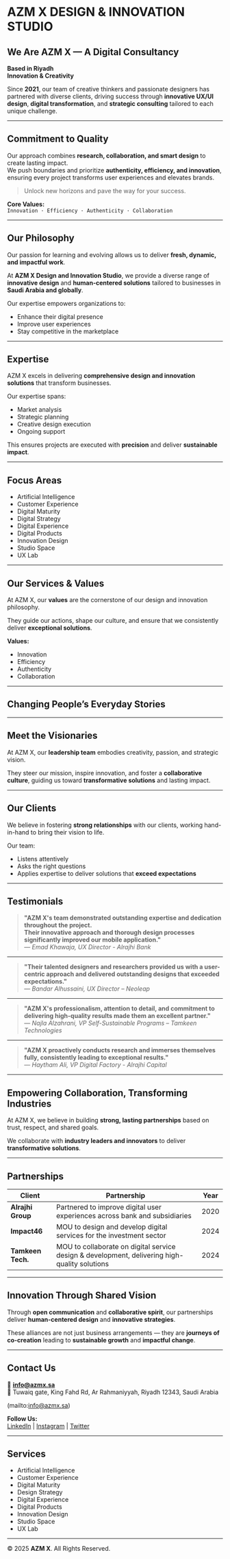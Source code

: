 # AZM X DESIGN & INNOVATION STUDIO

## We Are AZM X — A Digital Consultancy  
**Based in Riyadh**  
**Innovation & Creativity**

Since **2021**, our team of creative thinkers and passionate designers has partnered with diverse clients, driving success through **innovative UX/UI design**, **digital transformation**, and **strategic consulting** tailored to each unique challenge.

---

## Commitment to Quality
Our approach combines **research, collaboration, and smart design** to create lasting impact.  
We push boundaries and prioritize **authenticity, efficiency, and innovation**, ensuring every project transforms user experiences and elevates brands.

> Unlock new horizons and pave the way for your success.

**Core Values:**  
`Innovation · Efficiency · Authenticity · Collaboration`

---

## Our Philosophy
Our passion for learning and evolving allows us to deliver **fresh, dynamic, and impactful work**.

At **AZM X Design and Innovation Studio**, we provide a diverse range of **innovative design** and **human-centered solutions** tailored to businesses in **Saudi Arabia and globally**.  

Our expertise empowers organizations to:
- Enhance their digital presence  
- Improve user experiences  
- Stay competitive in the marketplace  

---

## Expertise
AZM X excels in delivering **comprehensive design and innovation solutions** that transform businesses.  

Our expertise spans:
- Market analysis  
- Strategic planning  
- Creative design execution  
- Ongoing support  

This ensures projects are executed with **precision** and deliver **sustainable impact**.

---

## Focus Areas
- Artificial Intelligence  
- Customer Experience  
- Digital Maturity  
- Digital Strategy  
- Digital Experience  
- Digital Products  
- Innovation Design  
- Studio Space  
- UX Lab  

---

## Our Services & Values
At AZM X, our **values** are the cornerstone of our design and innovation philosophy.  

They guide our actions, shape our culture, and ensure that we consistently deliver **exceptional solutions**.

**Values:**  
- Innovation  
- Efficiency  
- Authenticity  
- Collaboration  

---

## Changing People’s Everyday Stories

---

## Meet the Visionaries
At AZM X, our **leadership team** embodies creativity, passion, and strategic vision.  

They steer our mission, inspire innovation, and foster a **collaborative culture**, guiding us toward **transformative solutions** and lasting impact.

---

## Our Clients
We believe in fostering **strong relationships** with our clients, working hand-in-hand to bring their vision to life.  

Our team:
- Listens attentively  
- Asks the right questions  
- Applies expertise to deliver solutions that **exceed expectations**  


---

## Testimonials

> **"AZM X's team demonstrated outstanding expertise and dedication throughout the project.  
> Their innovative approach and thorough design processes significantly improved our mobile application."**  
> — *Emad Khawaja, UX Director - Alrajhi Bank*

---

> **"Their talented designers and researchers provided us with a user-centric approach and delivered outstanding designs that exceeded expectations."**  
> — *Bandar Alhussaini, UX Director – Neoleap*

---

> **"AZM X's professionalism, attention to detail, and commitment to delivering high-quality results made them an excellent partner."**  
> — *Najla Alzahrani, VP Self-Sustainable Programs – Tamkeen Technologies*

---

> **"AZM X proactively conducts research and immerses themselves fully, consistently leading to exceptional results."**  
> — *Haytham Ali, VP Digital Factory - Alrajhi Capital*

---

## Empowering Collaboration, Transforming Industries
At AZM X, we believe in building **strong, lasting partnerships** based on trust, respect, and shared goals.  

We collaborate with **industry leaders and innovators** to deliver **transformative solutions**.

---

## Partnerships

| Client              | Partnership                                                                                       | Year |
|---------------------|---------------------------------------------------------------------------------------------------|------|
| **Alrajhi Group**   | Partnered to improve digital user experiences across bank and subsidiaries                        | 2020 |
| **Impact46**        | MOU to design and develop digital services for the investment sector                              | 2024 |
| **Tamkeen Tech.**   | MOU to collaborate on digital service design & development, delivering high-quality solutions     | 2024 |

---

## Innovation Through Shared Vision
Through **open communication** and **collaborative spirit**, our partnerships deliver **human-centered design** and **innovative strategies**.  

These alliances are not just business arrangements — they are **journeys of co-creation** leading to **sustainable growth** and **impactful change**.

---

## Contact Us
📧 **info@azmx.sa**  
📍 Tuwaiq gate, King Fahd Rd, Ar Rahmaniyyah, Riyadh 12343, Saudi Arabia  

(mailto:info@azmx.sa)

**Follow Us:**  
[LinkedIn](#) | [Instagram](#) | [Twitter](#)

---

## Services
- Artificial Intelligence  
- Customer Experience  
- Digital Maturity  
- Design Strategy  
- Digital Experience  
- Digital Products  
- Innovation Design  
- Studio Space  
- UX Lab  

---

© 2025 **AZM X**. All Rights Reserved.  

